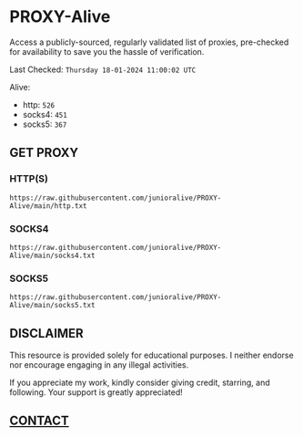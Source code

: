 # PROXY-Alive

Access a publicly-sourced, regularly validated list of proxies, pre-checked for availability to save you the hassle of verification.

Last Checked: `Thursday 18-01-2024 11:00:02 UTC`

Alive:
- http: `526`
- socks4: `451`
- socks5: `367`

## GET PROXY

### HTTP(S)

```https://raw.githubusercontent.com/junioralive/PROXY-Alive/main/http.txt```

### SOCKS4

```https://raw.githubusercontent.com/junioralive/PROXY-Alive/main/socks4.txt```

### SOCKS5

```https://raw.githubusercontent.com/junioralive/PROXY-Alive/main/socks5.txt```

## DISCLAIMER

This resource is provided solely for educational purposes. I neither endorse nor encourage engaging in any illegal activities.

If you appreciate my work, kindly consider giving credit, starring, and following. Your support is greatly appreciated! 

## [CONTACT](https://t.me/TheJuniorAlive)
